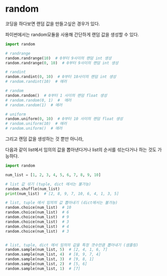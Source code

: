 
# random

코딩을 하다보면 랜덤 값을 만들고싶은 경우가 있다.

파이썬에서는 random모듈을 사용해 간단하게 랜덤 값을 생성할 수 있다.

```python
import random

# randrange
random.randrange(10)  # 0부터 9사이의 랜덤 int 생성
random.randrange(0, 10)  # 0부터 9사이의 랜덤 int 생성

# randint
random.randint(0, 10)  # 0부터 10사이의 랜덤 int 생성
# random.randint(10)  # 에러

# random
random.random()  # 0부터 1 사이의 랜덤 float 생성
# random.random(0, 1)  #  에러
# random.random(1)  # 에러

# uniform
random.uniform(0, 10)  # 0부터 10 사이의 랜덤 float 생성
# random.uniform(10)  # 에러
# random.uniform()  # 에러
```


그리고 랜덤 값을 생성하는 것 뿐만 아니라,

다음과 같이 list에서 임의의 값을 뽑아낸다거나 list의 순서를 섞는다거나 하는 것도 가능하다.


```python
import random

num_list = [1, 2, 3, 4, 5, 6, 7, 8, 9, 10]

# list 값 섞기 (tuple, dict 에서는 불가능)
random.shuffle(num_list)
print(num_list)  # [2, 8, 9, 7, 10, 6, 4, 1, 3, 5]

# list, tuple 에서 임의의 값 뽑아내기 (dict에서는 불가능)
random.choice(num_list)  # 10
random.choice(num_list)  # 6
random.choice(num_list)  # 9
random.choice(num_list)  # 3
random.choice(num_list)  # 4
random.choice(num_list)  # 3


# list, tuple, dict 에서 임의의 값을 특정 갯수만큼 뽑아내기 (샘플링)
random.sample(num_list, 5)  # [2, 4, 1, 6, 7]
random.sample(num_list, 4)  # [8, 9, 7, 4]
random.sample(num_list, 3)  # [9, 8, 1]
random.sample(num_list, 2)  # [5, 6]
random.sample(num_list, 1)  # [7]
```
